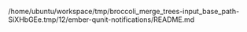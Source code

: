 /home/ubuntu/workspace/tmp/broccoli_merge_trees-input_base_path-SiXHbGEe.tmp/12/ember-qunit-notifications/README.md